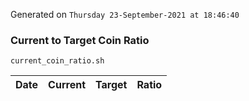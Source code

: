 Generated on `Thursday 23-September-2021 at 18:46:40`

### Current to Target Coin Ratio
`current_coin_ratio.sh`

Date|Current|Target|Ratio
---|---|---|---
